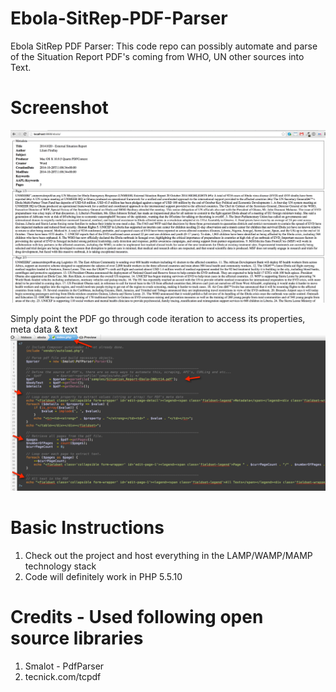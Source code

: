 # Ebola-SitRep-PDF-Parser #
Ebola SitRep PDF Parser: This code repo can possibly automate and parse of the Situation Report PDF's coming from WHO, UN other sources into Text. 

# Screenshot #
![alt tag](https://github.com/gajen0981/Ebola-SitRep-PDF-Parser/blob/master/samples/demo_1.png)

Simply point the PDF go through code iteration to access its properties, meta data & text
![alt tag](https://github.com/gajen0981/Ebola-SitRep-PDF-Parser/blob/master/samples/demo_2.png)


# Basic Instructions #
1. Check out the project and host everything in the LAMP/WAMP/MAMP technology stack
2. Code will definitely work in PHP 5.5.10

# Credits - Used following open source libraries #
1. Smalot - PdfParser
2. tecnick.com/tcpdf


